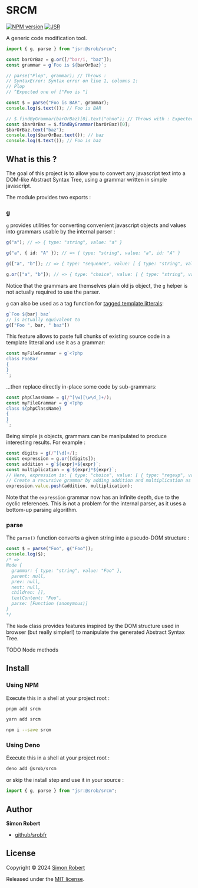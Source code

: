 # SRCM

[![NPM version](https://badge.fury.io/js/srcm.svg)](http://badge.fury.io/js/srcm)
[![JSR](https://jsr.io/badges/@srob/srcm)](https://jsr.io/@srob/srcm)

A generic code modification tool.

```ts
import { g, parse } from "jsr:@srob/srcm";

const barOrBaz = g.or([/^bar/i, "baz"]);
const grammar = g`Foo is ${barOrBaz}`;

// parse("Plop", grammar); // Throws :
// SyntaxError: Syntax error on line 1, columns 1:
// Plop
// ^Expected one of ["Foo is "]

const $ = parse("Foo is BAR", grammar);
console.log($.text()); // Foo is BAR

// $.findByGrammar(barOrBaz)[0].text("ohno"); // Throws with : Expected one of ["/^bar/i", "baz"]
const $barOrBaz = $.findByGrammar(barOrBaz)[0];
$barOrBaz.text("baz");
console.log($barOrBaz.text()); // baz
console.log($.text()); // Foo is baz
```

## What is this ?

The goal of this project is to allow you to convert any javascript text into a DOM-like Abstract Syntax Tree, using a grammar written in simple javascript.

The module provides two exports :

### g

`g` provides utilities for converting convenient javascript objects and values into grammars usable by the internal parser :

```ts
g("a"); // => { type: "string", value: "a" }

g("a", { id: "A" }); // => { type: "string", value: "a", id: "A" }

g(["a", "b"]); // => { type: "sequence", value: [ { type: "string", value: "a" }, { type: "string", value: "b" } ] }

g.or(["a", "b"]); // => { type: "choice", value: [ { type: "string", value: "a" }, { type: "string", value: "b" } ] }
```

Notice that the grammars are themselves plain old js object, the `g` helper is not actually required to use the parser.

`g` can also be used as a tag function for [tagged template litterals](https://developer.mozilla.org/en-US/docs/Web/JavaScript/Reference/Template_literals):

```ts
g`Foo ${bar} baz`
// is actually equivalent to
g(["Foo ", bar, " baz"])
```

This feature allows to paste full chunks of existing source code in a template litteral and use it as a grammar:

```ts
const myFileGrammar = g`<?php
class FooBar
{
}
`;
```

...then replace directly in-place some code by sub-grammars:

```ts
const phpClassName = g(/^[\w][\w\d_]+/);
const myFileGrammar = g`<?php
class ${phpClassName}
{
}
`;
```

Being simple js objects, grammars can be manipulated to produce interesting results. For example :

```ts
const digits = g(/^[\d]+/);
const expression = g.or([digits]);
const addition = g`${expr}+${expr}`;
const multiplication = g`${expr}*${expr}`;
// Here, expression is: { type: "choice", value: [ { type: "regexp", value: /^[\d]+/ } ] }
// Create a recursive grammar by adding addition and multiplication as possible children of expression:
expression.value.push(addition, multiplication);
```
Note that the `expression` grammar now has an infinite depth, due to the cyclic references. This is not a problem for the internal parser, as it uses a bottom-up parsing algorithm.

### parse

The `parse()` function converts a given string into a pseudo-DOM structure :

```ts
const $ = parse("Foo", g("Foo"));
console.log($);
/* =>
Node {
  grammar: { type: "string", value: "Foo" },
  parent: null,
  prev: null,
  next: null,
  children: [],
  textContent: "Foo",
  parse: [Function (anonymous)]
}
*/
```

The `Node` class provides features inspired by the DOM structure used in browser (but really simpler!) to manipulate the generated Abstract Syntax Tree.

TODO Node methods

## Install

### Using NPM

Execute this in a shell at your project root :

```sh
pnpm add srcm
```

```sh
yarn add srcm
```

```sh
npm i --save srcm
```

### Using Deno

Execute this in a shell at your project root :

```sh
deno add @srob/srcm
```

or skip the install step and use it in your source :

```ts
import { g, parse } from "jsr:@srob/srcm";
```

## Author

**Simon Robert**

- [github/srobfr](https://github.com/srobfr)

## License

Copyright © 2024 [Simon Robert](https://github.com/srobfr)

Released under the [MIT license](./LICENCE).
